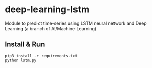 # deep-learning-lstm
Module to predict time-series using LSTM neural network and Deep Learning (a branch of AI/Machine Learning)

Install & Run
-------------

    pip3 install -r requirements.txt
    python lstm.py
